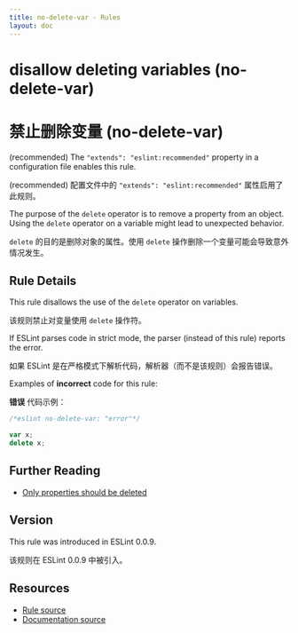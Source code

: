 ```yaml
---
title: no-delete-var - Rules
layout: doc
---
```

<!-- Note: No pull requests accepted for this file. See README.md in the root directory for details. -->

# disallow deleting variables (no-delete-var)

# 禁止删除变量 (no-delete-var)

(recommended) The `"extends": "eslint:recommended"` property in a configuration file enables this rule.

(recommended) 配置文件中的 `"extends": "eslint:recommended"` 属性启用了此规则。

The purpose of the `delete` operator is to remove a property from an object. Using the `delete` operator on a variable might lead to unexpected behavior.

`delete` 的目的是删除对象的属性。使用 `delete` 操作删除一个变量可能会导致意外情况发生。

## Rule Details

This rule disallows the use of the `delete` operator on variables.

该规则禁止对变量使用 `delete` 操作符。

If ESLint parses code in strict mode, the parser (instead of this rule) reports the error.

如果 ESLint 是在严格模式下解析代码，解析器（而不是该规则）会报告错误。

Examples of **incorrect** code for this rule:

**错误** 代码示例：

```js
/*eslint no-delete-var: "error"*/

var x;
delete x;
```

## Further Reading

* [Only properties should be deleted](http://jslinterrors.com/only-properties-should-be-deleted/)

## Version

This rule was introduced in ESLint 0.0.9.

该规则在 ESLint 0.0.9 中被引入。

## Resources

* [Rule source](https://github.com/eslint/eslint/tree/master/lib/rules/no-delete-var.js)
* [Documentation source](https://github.com/eslint/eslint/tree/master/docs/rules/no-delete-var.md)
